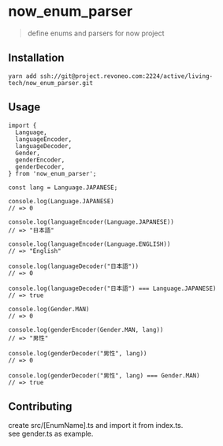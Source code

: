 # now_enum_parser

> define enums and parsers for now project

## Installation
`yarn add ssh://git@project.revoneo.com:2224/active/living-tech/now_enum_parser.git`

## Usage
```
import {
  Language,
  languageEncoder,
  languageDecoder,
  Gender,
  genderEncoder,
  genderDecoder,
} from 'now_enum_parser';

const lang = Language.JAPANESE;

console.log(Language.JAPANESE)
// => 0

console.log(languageEncoder(Language.JAPANESE))
// => "日本語"

console.log(languageEncoder(Language.ENGLISH))
// => "English"

console.log(languageDecoder("日本語"))
// => 0

console.log(languageDecoder("日本語") === Language.JAPANESE)
// => true

console.log(Gender.MAN)
// => 0

console.log(genderEncoder(Gender.MAN, lang))
// => "男性"

console.log(genderDecoder("男性", lang))
// => 0

console.log(genderDecoder("男性", lang) === Gender.MAN)
// => true
```

## Contributing

create src/[EnumName].ts and import it from index.ts.  
see gender.ts as example.  
